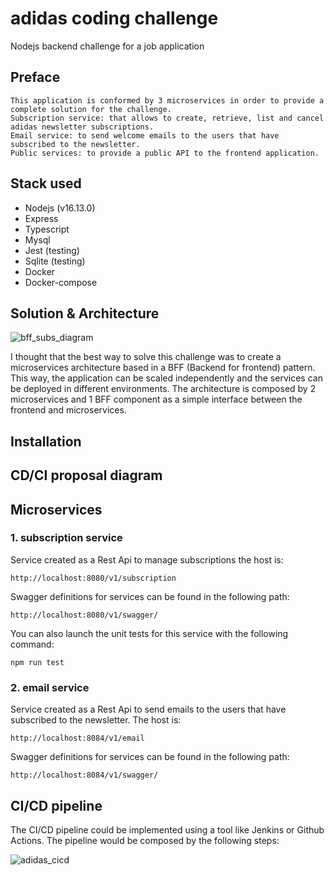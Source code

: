# adidas coding challenge
Nodejs backend challenge for a job application


## Preface
    This application is conformed by 3 microservices in order to provide a complete solution for the challenge.
    Subscription service: that allows to create, retrieve, list and cancel adidas newsletter subscriptions. 
    Email service: to send welcome emails to the users that have subscribed to the newsletter.
    Public services: to provide a public API to the frontend application.

## Stack used
- Nodejs (v16.13.0)
- Express
- Typescript
- Mysql
- Jest (testing)
- Sqlite (testing)
- Docker
- Docker-compose

## Solution & Architecture
![bff_subs_diagram](https://user-images.githubusercontent.com/1078276/207610856-52756121-e575-42ff-86bf-4e1794009047.svg)

I thought that the best way to solve this challenge was to create a microservices architecture based in a BFF (Backend for frontend) pattern. This way, the application can be scaled independently and the services can be deployed in different environments. The architecture is composed by 2 microservices and 1 BFF component as a simple interface between the frontend and microservices.



## Installation

## CD/CI proposal diagram


## Microservices

### 1. subscription service
Service created as a Rest Api to manage subscriptions the host is:

    http://localhost:8080/v1/subscription

Swagger definitions for services can be found in the following path:

    http://localhost:8080/v1/swagger/

You can also launch the unit tests for this service with the following command:

    npm run test

### 2. email service
Service created as a Rest Api to send emails to the users that have subscribed to the newsletter. The host is:

    http://localhost:8084/v1/email

Swagger definitions for services can be found in the following path:
    
    http://localhost:8084/v1/swagger/



## CI/CD pipeline
The CI/CD pipeline could be implemented using a tool like Jenkins or Github Actions. The pipeline would be composed by the following steps:

![adidas_cicd](https://user-images.githubusercontent.com/1078276/204743121-dfcfa3ab-f2dd-494e-98cf-687ce6b87dc9.png)